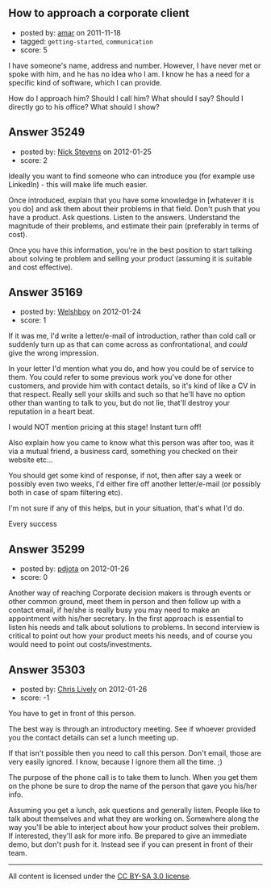 ## How to approach a corporate client

- posted by: [amar](https://stackexchange.com/users/-1/14493-amar) on 2011-11-18
- tagged: `getting-started`, `communication`
- score: 5

I have someone's name, address and number. However, I have never met or spoke with him, and he has no idea who I am. I know he has a need for a specific kind of software, which I can provide.

How do I approach him? Should I call him? What should I say? Should I directly go to his office? What should I show?



## Answer 35249

- posted by: [Nick Stevens](https://stackexchange.com/users/-1/15902-nick-stevens) on 2012-01-25
- score: 2

Ideally you want to find someone who can introduce you (for example use LinkedIn) - this will make life much easier.

Once introduced, explain that you have some knowledge in [whatever it is you do] and ask them about their problems in that field. Don't push that you have a product. Ask questions. Listen to the answers. Understand the magnitude of their problems, and estimate their pain (preferably in terms of cost).

Once you have this information, you're in the best position to start talking about solving te problem and selling your product (assuming it is suitable and cost effective).


## Answer 35169

- posted by: [Welshboy](https://stackexchange.com/users/-1/15925-welshboy) on 2012-01-24
- score: 1

If it was me, I'd write a letter/e-mail of introduction, rather than cold call or suddenly turn up as that can come across as confrontational, and *could* give the wrong impression.

In your letter I'd mention what you do, and how you could be of service to them.  You could refer to some previous work you've done for other customers, and provide him with contact details, so it's kind of like a CV in that respect.  Really sell your skills and such so that he'll have no option other than wanting to talk to you, but do not lie, that'll destroy your reputation in a heart beat.  

I would NOT mention pricing at this stage!  Instant turn off! 

Also explain how you came to know what this person was after too, was it via a mutual friend, a business card, something you checked on their website etc...

You should get some kind of response, if not, then after say a week or possibly even two weeks, I'd either fire off another letter/e-mail (or possibly both in case of spam filtering etc).

I'm not sure if any of this helps, but in your situation, that's what I'd do.

Every success


## Answer 35299

- posted by: [pdjota](https://stackexchange.com/users/-1/1355-pdjota) on 2012-01-26
- score: 0

Another way of reaching Corporate decision makers is through events or other common ground, meet them in person and then follow up with a contact email, if he/she is really busy you may need to make an appointment with his/her secretary. In the first approach is essential to listen his needs and talk about solutions to problems. In second interview is critical to point out how your product meets his needs, and of course you would need to point out costs/investments.


## Answer 35303

- posted by: [Chris Lively](https://stackexchange.com/users/-1/1306-chris-lively) on 2012-01-26
- score: -1

You have to get in front of this person.  

The best way is through an introductory meeting.  See if whoever provided you the contact details can set a lunch meeting up.

If that isn't possible then you need to call this person.  Don't email, those are very easily ignored.  I know, because I ignore them all the time. ;)

The purpose of the phone call is to take them to lunch.  When you get them on the phone be sure to drop the name of the person that gave you his/her info.

Assuming you get a lunch, ask questions and generally listen.  People like to talk about themselves and what they are working on.  Somewhere along the way you'll be able to interject about how your product solves their problem.  If interested, they'll ask for more info.  Be prepared to give an immediate demo, but don't push for it.  Instead see if you can present in front of their team.







---

All content is licensed under the [CC BY-SA 3.0 license](https://creativecommons.org/licenses/by-sa/3.0/).
